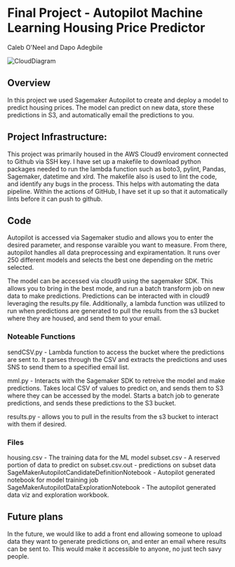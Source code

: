# Final Project - Autopilot Machine Learning Housing Price Predictor
Caleb O'Neel and Dapo Adegbile

![CloudDiagram](https://user-images.githubusercontent.com/68971919/164986388-71c3b92b-b872-41d6-b901-2388479a3d61.jpg)


## Overview
In this project we used Sagemaker Autopilot to create and deploy a model to predict housing prices. The model can predict on new data, store these predictions in S3, and automatically email the predictions to you. 

## Project Infrastructure:
This project was primarily housed in the AWS Cloud9 enviroment connected to Github via SSH key. I have set up a makefile to download python packages needed to run the lambda function such as boto3, pylint, Pandas, Sagemaker, datetime and xlrd. The makefile also is used to lint the code, and identify any bugs in the process. This helps with automating the data pipeline. Within the actions of GitHub, I have set it up so that it automatically lints before it can push to github. 

## Code
Autopilot is accessed via Sagemaker studio and allows you to enter the desired parameter, and response varaible you want to measure. From there, autopilot handles all data preprocessing and expiramentation. It runs over 250 different models and selects the best one depending on the metric selected. 

The model can be accessed via cloud9 using the sagemaker SDK. This allows you to bring in the best mode, and run a batch transform job on new data to make predictions. Predictions can be interacted with in cloud9 leveraging the results.py file. Additionally, a lambda function was utilized to run when predictions are generated to pull the results from the s3 bucket where they are housed, and send them to your email. 

### Noteable Functions

sendCSV.py - Lambda function to access the bucket where the predictions are sent to. It parses through the CSV and extracts the predictions and uses SNS to send them to a specified email list. 

mml.py - Interacts with the Sagemaker SDK to retreive the model and make predictions. Takes local CSV of values to predict on, and sends them to S3 where they can be accessed by the model. Starts a batch job to generate predictions, and sends these predictions to the S3 bucket.

results.py - allows you to pull in the results from the s3 bucket to interact with them if desired. 

### Files 
housing.csv - The training data for the ML model
subset.csv - A reserved portion of data to predict on 
subset.csv.out - predictions on subset data
SageMakerAutopilotCandidateDefinitionNotebook - Autopilot generated notebook for model training job
SageMakerAutopilotDataExplorationNotebook - The autopilot generated data viz and exploration workbook. 


## Future plans
In the future, we would like to add a front end allowing someone to upload data they want to generate predictions on, and enter an email where results can be sent to. This would make it accessible to anyone, no just tech savy people. 
